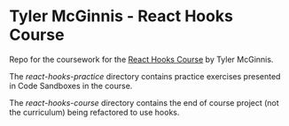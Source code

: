 # Tyler McGinnis - React Hooks Course

Repo for the coursework for the [React Hooks Course](https://learn.tylermcginnis.com/courses/613356) by Tyler McGinnis.

The _react-hooks-practice_ directory contains practice exercises presented in Code Sandboxes in the course.

The _react-hooks-course_ directory contains the end of course project (not the curriculum) being refactored to use hooks.
